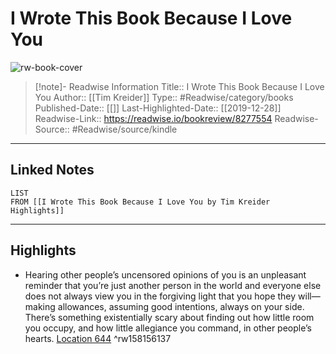 # I Wrote This Book Because I Love You

![rw-book-cover](https://images-na.ssl-images-amazon.com/images/I/41g5r4sYM3L._SL200_.jpg)
<br>
>[!note]- Readwise Information
>Title:: I Wrote This Book Because I Love You
>Author:: [[Tim Kreider]]
>Type:: #Readwise/category/books
>Published-Date:: [[]]
>Last-Highlighted-Date:: [[2019-12-28]]
>Readwise-Link:: https://readwise.io/bookreview/8277554
>Readwise-Source:: #Readwise/source/kindle
--- 

## Linked Notes
```dataview
LIST
FROM [[I Wrote This Book Because I Love You by Tim Kreider Highlights]]
```

---

## Highlights
- Hearing other people’s uncensored opinions of you is an unpleasant reminder that you’re just another person in the world and everyone else does not always view you in the forgiving light that you hope they will—making allowances, assuming good intentions, always on your side. There’s something existentially scary about finding out how little room you occupy, and how little allegiance you command, in other people’s hearts. [Location 644](https://readwise.io/open/158156137) ^rw158156137

